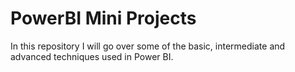 # PowerBI Mini Projects
 
In this repository I will go over some of the basic, intermediate and advanced techniques used in Power BI.
